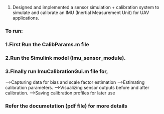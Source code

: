 1. Designed and implemented  a sensor simulation + calibration system to simulate and calibrate an IMU (Inertial Measurement Unit) for UAV applications.

### To run:
### 1.First Run the CalibParams.m file 
### 2.Run the Simulink model (Imu_sensor_module).
### 3.Finally run ImuCalibrationGui.m file for,

-->Capturing data for bias and scale factor estimation
-->Estimating calibration parameters. 
-->Visualizing sensor outputs before and after calibration. 
-->Saving calibration profiles for later use

### Refer the documetation (pdf file) for more details
